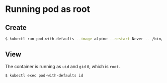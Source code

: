 # Running pod as root

## Create

```bash
$ kubectl run pod-with-defaults --image alpine --restart Never -- /bin/sleep 999999
```

## View

The container is running as `uid` and `gid` `0`, which is `root`.
```bash
$ kubectl exec pod-with-defaults id
```

